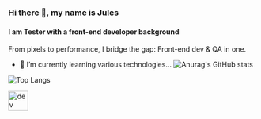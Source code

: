 ### Hi there 👋, my name is Jules

#### I am Tester with a front-end developer background

From pixels to performance, I bridge the gap: Front-end dev & QA in one.

- 🌱 I’m currently learning various technologies...
![Anurag's GitHub stats](https://github-readme-stats.vercel.app/api?username=Devfront-end&theme=dark&show_icons=true)

  
![Top Langs](https://github-readme-stats.vercel.app/api/top-langs/?username=Devfront-end)
  
[<img src='https://cdn.jsdelivr.net/npm/simple-icons@3.0.1/icons/hashnode.svg' alt='dev' height='40'>](https://jules.hashnode.dev/)

<!--
**Devfront-end/Devfront-end** is a ✨ _special_ ✨ repository because its `README.md` (this file) appears on your GitHub profile.


-->

